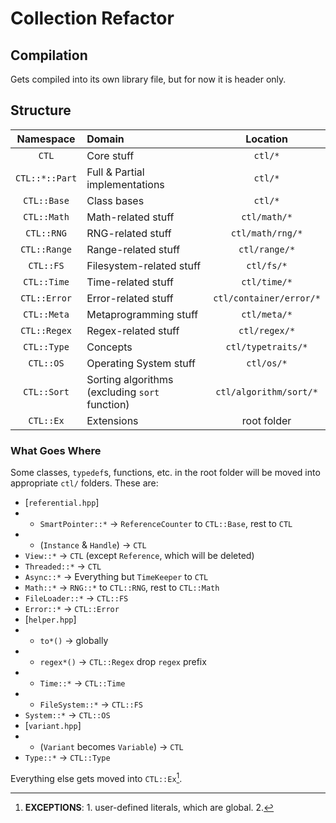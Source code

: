 # Collection Refactor

## Compilation

Gets compiled into its own library file, but for now it is header only.

## Structure
| Namespace | Domain | Location |
|:-:|:-|:-:|
| `CTL` | Core stuff | `ctl/*` |
| `CTL::*::Part` | Full & Partial implementations | `ctl/*` |
| `CTL::Base` | Class bases | `ctl/*` |
| `CTL::Math` | Math-related stuff | `ctl/math/*` |
| `CTL::RNG` | RNG-related stuff | `ctl/math/rng/*` |
| `CTL::Range` | Range-related stuff | `ctl/range/*` |
| `CTL::FS` | Filesystem-related stuff | `ctl/fs/*` |
| `CTL::Time` | Time-related stuff | `ctl/time/*` |
| `CTL::Error` | Error-related stuff | `ctl/container/error/*` |
| `CTL::Meta` | Metaprogramming stuff | `ctl/meta/*` |
| `CTL::Regex` | Regex-related stuff | `ctl/regex/*` |
| `CTL::Type` | Concepts | `ctl/typetraits/*` |
| `CTL::OS` | Operating System stuff | `ctl/os/*` |
| `CTL::Sort` | Sorting algorithms (excluding `sort` function) | `ctl/algorithm/sort/*` |
| `CTL::Ex` | Extensions | root folder |

### What Goes Where

Some classes, `typedef`s, functions, etc.
in the root folder will be moved into appropriate `ctl/` folders.
These are:

- [`referential.hpp`]
- - `SmartPointer::*` -> `ReferenceCounter` to `CTL::Base`, rest to `CTL`
- - (`Instance` & `Handle`) -> `CTL`
- `View::*` -> `CTL` (except `Reference`, which will be deleted)
- `Threaded::*` -> `CTL`
- `Async::*` -> Everything but `TimeKeeper` to `CTL`
- `Math::*` -> `RNG::*` to `CTL::RNG`, rest to `CTL::Math`
- `FileLoader::*` -> `CTL::FS`
- `Error::*` -> `CTL::Error`
- [`helper.hpp`]
- - `to*()` -> globally
- - `regex*()` -> `CTL::Regex` drop `regex` prefix
- - `Time::*` -> `CTL::Time`
- - `FileSystem::*` -> `CTL::FS`
- `System::*` -> `CTL::OS`
- [`variant.hpp`]
- - (`Variant` becomes `Variable`) -> `CTL`
- `Type::*` -> `CTL::Type`

Everything else gets moved into `CTL::Ex`[^1]. 

[^1]: **EXCEPTIONS**: 1. user-defined literals, which are global. 2. 
